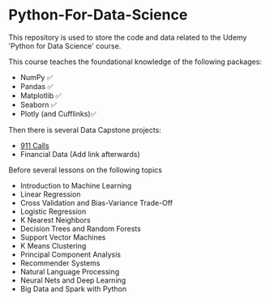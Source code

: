 # Python-For-Data-Science
This repository is used to store the code and data related to the Udemy 'Python for Data Science' course.

This course teaches the foundational knowledge of the following packages:

* NumPy ✅
* Pandas ✅
* Matplotlib ✅
* Seaborn ✅
* Plotly (and Cufflinks)✅

Then there is several Data Capstone projects:

* [911 Calls](https://github.com/crussell24/Python-For-Data-Science/tree/main/911%20Capstone "Named link title")
* Financial Data (Add link afterwards)

Before several lessons on the following topics

* Introduction to Machine Learning
* Linear Regression
* Cross Validation and Bias-Variance Trade-Off
* Logistic Regression
* K Nearest Neighbors
* Decision Trees and Random Forests
* Support Vector Machines
* K Means Clustering
* Principal Component Analysis
* Recommender Systems
* Natural Language Processing
* Neural Nets and Deep Learning
* Big Data and Spark with Python
